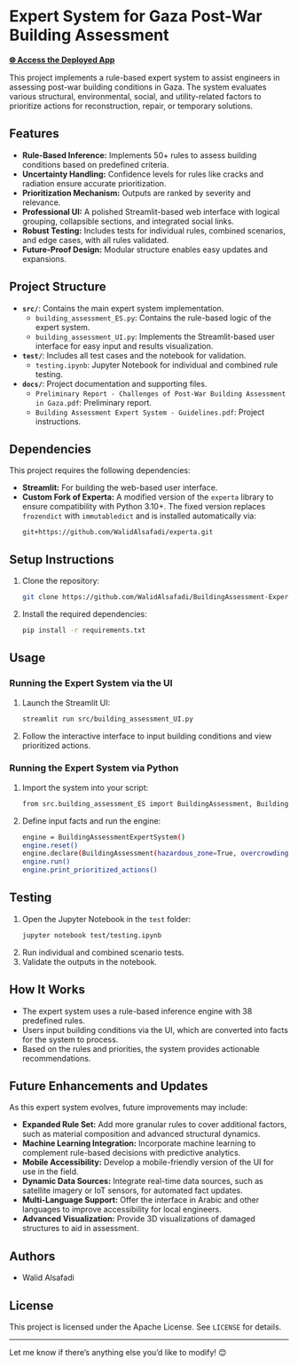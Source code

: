 # Expert System for Gaza Post-War Building Assessment

[**🌐 Access the Deployed App**](https://building-assessment-es.streamlit.app/)

This project implements a rule-based expert system to assist engineers in assessing post-war building conditions in Gaza. The system evaluates various structural, environmental, social, and utility-related factors to prioritize actions for reconstruction, repair, or temporary solutions.

## Features
- **Rule-Based Inference:** Implements 50+ rules to assess building conditions based on predefined criteria.
- **Uncertainty Handling:** Confidence levels for rules like cracks and radiation ensure accurate prioritization.
- **Prioritization Mechanism:** Outputs are ranked by severity and relevance.
- **Professional UI:** A polished Streamlit-based web interface with logical grouping, collapsible sections, and integrated social links.
- **Robust Testing:** Includes tests for individual rules, combined scenarios, and edge cases, with all rules validated.
- **Future-Proof Design:** Modular structure enables easy updates and expansions.

## Project Structure
- **`src/`**: Contains the main expert system implementation.
  - `building_assessment_ES.py`: Contains the rule-based logic of the expert system.
  - `building_assessment_UI.py`: Implements the Streamlit-based user interface for easy input and results visualization.
- **`test/`**: Includes all test cases and the notebook for validation.
  - `testing.ipynb`: Jupyter Notebook for individual and combined rule testing.
- **`docs/`**: Project documentation and supporting files.
  - `Preliminary Report - Challenges of Post-War Building Assessment in Gaza.pdf`: Preliminary report.
  - `Building Assessment Expert System - Guidelines.pdf`: Project instructions.

## Dependencies

This project requires the following dependencies:
- **Streamlit:** For building the web-based user interface.
- **Custom Fork of Experta:** A modified version of the `experta` library to ensure compatibility with Python 3.10+. The fixed version replaces `frozendict` with `immutabledict` and is installed automatically via:
  ```plaintext
  git+https://github.com/WalidAlsafadi/experta.git
  ```

## Setup Instructions
1. Clone the repository:
   ```bash
   git clone https://github.com/WalidAlsafadi/BuildingAssessment-ExpertSystem
   ```

2. Install the required dependencies:
   ```bash
   pip install -r requirements.txt
   ```
## Usage
### Running the Expert System via the UI

1. Launch the Streamlit UI:
   ```bash
   streamlit run src/building_assessment_UI.py
   ```
2. Follow the interactive interface to input building conditions and view prioritized actions.

### Running the Expert System via Python

1. Import the system into your script:
   ```bash
   from src.building_assessment_ES import BuildingAssessment, BuildingAssessmentExpertSystem
   ```
2. Define input facts and run the engine:
   ```bash
   engine = BuildingAssessmentExpertSystem()
   engine.reset()
   engine.declare(BuildingAssessment(hazardous_zone=True, overcrowding=True))
   engine.run()
   engine.print_prioritized_actions()
   ```

## Testing
1. Open the Jupyter Notebook in the `test` folder:
   ```bash
   jupyter notebook test/testing.ipynb
   ```
2. Run individual and combined scenario tests.
3. Validate the outputs in the notebook.

## How It Works
- The expert system uses a rule-based inference engine with 38 predefined rules.
- Users input building conditions via the UI, which are converted into facts for the system to process.
- Based on the rules and priorities, the system provides actionable recommendations.

## Future Enhancements and Updates
As this expert system evolves, future improvements may include:

- **Expanded Rule Set:** Add more granular rules to cover additional factors, such as material composition and advanced structural dynamics.
- **Machine Learning Integration:** Incorporate machine learning to complement rule-based decisions with predictive analytics.
- **Mobile Accessibility:** Develop a mobile-friendly version of the UI for use in the field.
- **Dynamic Data Sources:** Integrate real-time data sources, such as satellite imagery or IoT sensors, for automated fact updates.
- **Multi-Language Support:** Offer the interface in Arabic and other languages to improve accessibility for local engineers.
- **Advanced Visualization:** Provide 3D visualizations of damaged structures to aid in assessment.

## Authors
- Walid Alsafadi

## License
This project is licensed under the Apache License. See `LICENSE` for details.

---

Let me know if there’s anything else you’d like to modify! 😊
